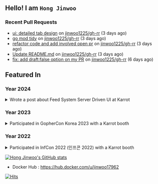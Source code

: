 ## Hello! I am `Hong Jinwoo`

### Recent Pull Requests

- [ui: detailed tab design](https://github.com/jinwoo1225/gh-rr/pull/12) on [jinwoo1225/gh-rr](https://github.com/jinwoo1225/gh-rr) (3 days ago)
- [go mod tidy](https://github.com/jinwoo1225/gh-rr/pull/11) on [jinwoo1225/gh-rr](https://github.com/jinwoo1225/gh-rr) (3 days ago)
- [refactor code and add involved open pr](https://github.com/jinwoo1225/gh-rr/pull/10) on [jinwoo1225/gh-rr](https://github.com/jinwoo1225/gh-rr) (3 days ago)
- [Update README.md](https://github.com/jinwoo1225/gh-rr/pull/9) on [jinwoo1225/gh-rr](https://github.com/jinwoo1225/gh-rr) (3 days ago)
- [fix: add draft:false option on my PR](https://github.com/jinwoo1225/gh-rr/pull/8) on [jinwoo1225/gh-rr](https://github.com/jinwoo1225/gh-rr) (6 days ago)

## Featured In

### Year 2024
<details>
<summary>Wrote a post about Feed System Server Driven UI at Karrot</summary>

- Medium Post : [Link](https://medium.com/daangn/%EB%8B%B9%EA%B7%BC-%ED%99%88-%ED%94%BC%EB%93%9C-server-driven-ui%EB%A1%9C-%EC%8B%A4%ED%97%98-%EC%9D%B4%ED%84%B0%EB%A0%88%EC%9D%B4%EC%85%98-%EB%B9%A0%EB%A5%B4%EA%B2%8C-%EB%8F%8C%EB%A6%AC%EA%B8%B0-226668c2792c)

</details>

### Year 2023
<details>
<summary>Participated in GopherCon Korea 2023 with a Karrot booth</summary>

- LinkedIn Post : [Link](https://www.linkedin.com/posts/daangn_qxfqycregtfx-go-gophercon-ugcPost-7095382535454523393-HYUo?utm_source=share&utm_medium=member_desktop)
- <img src="https://github.com/jinwoo1225/jinwoo1225/assets/3052898/3a743f6f-cfd6-4162-826d-b88f2c9cb28e" width="50%" height="50%" />

</details>

### Year 2022
<details>
<summary>Participated in InfCon 2022 (인프콘 2022) with a Karrot booth</summary>

- Team Blog Post 1 : https://medium.com/daangn/인프콘-2022에-등장한-당근마켓-개발자들-8c094ab31887
- Team Blog Post 2 : https://medium.com/daangn/당근마켓-개발자-10문-10답-인프콘-2022-d8e8590176d4
- <img src="https://user-images.githubusercontent.com/3052898/197172609-4c6a5c77-5dca-4fda-97d9-a7d85201c289.jpeg" width="50%" height="50%"/>

</details>

[![Hong Jinwoo's GitHub stats](https://github-readme-stats.vercel.app/api?username=jinwoo1225&count_private=true)](https://github.com/anuraghazra/github-readme-stats)
- Docker Hub : https://hub.docker.com/u/jinwoo17962
  
[![Hits](https://view-counter-jinwoo1225.vercel.app/api/badge)](https://view-counter-jinwoo1225.vercel.app/)
